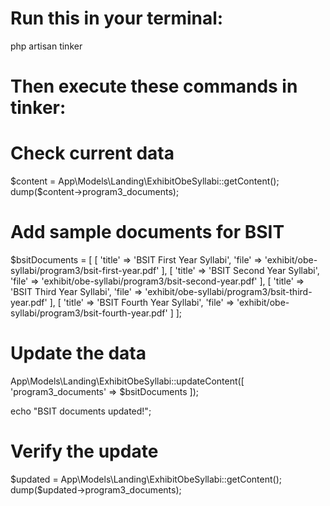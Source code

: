 # Run this in your terminal:

php artisan tinker

# Then execute these commands in tinker:

# Check current data
$content = App\Models\Landing\ExhibitObeSyllabi::getContent();
dump($content->program3_documents);

# Add sample documents for BSIT
$bsitDocuments = [
    [
        'title' => 'BSIT First Year Syllabi',
        'file' => 'exhibit/obe-syllabi/program3/bsit-first-year.pdf'
    ],
    [
        'title' => 'BSIT Second Year Syllabi', 
        'file' => 'exhibit/obe-syllabi/program3/bsit-second-year.pdf'
    ],
    [
        'title' => 'BSIT Third Year Syllabi',
        'file' => 'exhibit/obe-syllabi/program3/bsit-third-year.pdf'
    ],
    [
        'title' => 'BSIT Fourth Year Syllabi',
        'file' => 'exhibit/obe-syllabi/program3/bsit-fourth-year.pdf'
    ]
];

# Update the data
App\Models\Landing\ExhibitObeSyllabi::updateContent([
    'program3_documents' => $bsitDocuments
]);

echo "BSIT documents updated!";

# Verify the update
$updated = App\Models\Landing\ExhibitObeSyllabi::getContent();
dump($updated->program3_documents);